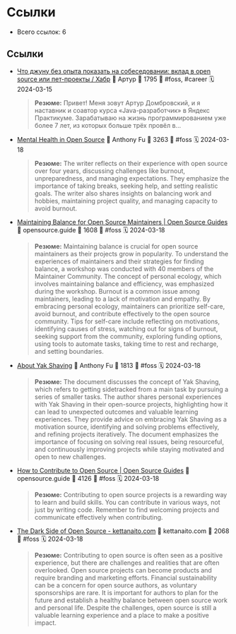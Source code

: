 # Ссылки

- Всего ссылок: 6

## Ссылки

- [Что джуну без опыта показать на собеседовании: вклад в open source или пет-проекты / Хабр](https://habr.com/ru/companies/yandex_praktikum/articles/725694/) 👤 Артур 💬 1795 🔖 #foss, #career 🗓️ 2024-03-15
    > **Резюме:** Привет! Меня зовут Артур Домбровский, и я наставник и соавтор курса «Java-разработчик» в Яндекс Практикуме. Зарабатываю на жизнь программированием уже более 7 лет, из которых больше трёх провёл в...
- [Mental Health in Open Source](https://antfu.me/posts/mental-health-oss) 👤 Anthony Fu 💬 3263 🔖 #foss 🗓️ 2024-03-18
    > **Резюме:** The writer reflects on their experience with open source over four years, discussing challenges like burnout, unpreparedness, and managing expectations. They emphasize the importance of taking breaks, seeking help, and setting realistic goals. The writer also shares insights on balancing work and hobbies, maintaining project quality, and managing capacity to avoid burnout.
- [Maintaining Balance for Open Source Maintainers | Open Source Guides](https://opensource.guide/maintaining-balance-for-open-source-maintainers/) 👤 opensource.guide 💬 1608 🔖 #foss 🗓️ 2024-03-18
    > **Резюме:** Maintaining balance is crucial for open source maintainers as their projects grow in popularity. To understand the experiences of maintainers and their strategies for finding balance, a workshop was conducted with 40 members of the Maintainer Community. The concept of personal ecology, which involves maintaining balance and efficiency, was emphasized during the workshop. Burnout is a common issue among maintainers, leading to a lack of motivation and empathy. By embracing personal ecology, maintainers can prioritize self-care, avoid burnout, and contribute effectively to the open source community. Tips for self-care include reflecting on motivations, identifying causes of stress, watching out for signs of burnout, seeking support from the community, exploring funding options, using tools to automate tasks, taking time to rest and recharge, and setting boundaries.
- [About Yak Shaving](https://antfu.me/posts/about-yak-shaving) 👤 Anthony Fu 💬 1813 🔖 #foss 🗓️ 2024-03-18
    > **Резюме:** The document discusses the concept of Yak Shaving, which refers to getting sidetracked from a main task by pursuing a series of smaller tasks. The author shares personal experiences with Yak Shaving in their open-source projects, highlighting how it can lead to unexpected outcomes and valuable learning experiences. They provide advice on embracing Yak Shaving as a motivation source, identifying and solving problems effectively, and refining projects iteratively. The document emphasizes the importance of focusing on solving real issues, being resourceful, and continuously improving projects while staying motivated and open to new challenges.
- [How to Contribute to Open Source | Open Source Guides](https://opensource.guide/how-to-contribute/) 👤 opensource.guide 💬 4126 🔖 #foss 🗓️ 2024-03-18
    > **Резюме:** Contributing to open source projects is a rewarding way to learn and build skills. You can contribute in various ways, not just by writing code. Remember to find welcoming projects and communicate effectively when contributing.
- [The Dark Side of Open Source - kettanaito.com](https://kettanaito.com/blog/the-dark-side-of-open-source) 👤 kettanaito.com 💬 2068 🔖 #foss 🗓️ 2024-03-18
    > **Резюме:** Contributing to open source is often seen as a positive experience, but there are challenges and realities that are often overlooked. Open source projects can become products and require branding and marketing efforts. Financial sustainability can be a concern for open source authors, as voluntary sponsorships are rare. It is important for authors to plan for the future and establish a healthy balance between open source work and personal life. Despite the challenges, open source is still a valuable learning experience and a place to make a positive impact.

